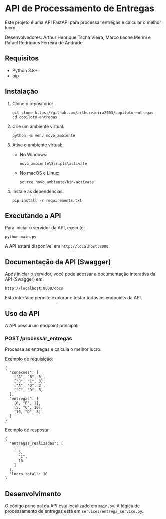 # API de Processamento de Entregas

Este projeto é uma API FastAPI para processar entregas e calcular o melhor lucro.

Desenvolvedores: Arthur Henrique Tscha Vieira, Marco Leone Merini e Rafael Rodrigues Ferreira de Andrade

## Requisitos

- Python 3.8+
- pip

## Instalação

1. Clone o repositório:

   ```
   git clone https://github.com/arthurvieira2003/copiloto-entregas
   cd copiloto-entregas
   ```

2. Crie um ambiente virtual:

   ```
   python -m venv novo_ambiente
   ```

3. Ative o ambiente virtual:

   - No Windows:
     ```
     novo_ambiente\Scripts\activate
     ```
   - No macOS e Linux:
     ```
     source novo_ambiente/bin/activate
     ```

4. Instale as dependências:
   ```
   pip install -r requirements.txt
   ```

## Executando a API

Para iniciar o servidor da API, execute:

```
python main.py
```

A API estará disponível em `http://localhost:8000`.

## Documentação da API (Swagger)

Após iniciar o servidor, você pode acessar a documentação interativa da API (Swagger) em:

    http://localhost:8000/docs

Esta interface permite explorar e testar todos os endpoints da API.

## Uso da API

A API possui um endpoint principal:

### POST /processar_entregas

Processa as entregas e calcula o melhor lucro.

Exemplo de requisição:

```
{
  "conexoes": [
    ["A", "B", 5],
    ["B", "C", 3],
    ["A", "D", 2],
    ["C", "D", 8]
  ],
  "entregas": [
    [0, "B", 1],
    [5, "C", 10],
    [10, "D", 8]
  ]
}
```

Exemplo de resposta:

```
{
  "entregas_realizadas": [
    [
      5,
      "C",
      10
    ]
  ],
  "lucro_total": 10
}
```

## Desenvolvimento

O código principal da API está localizado em `main.py`. A lógica de processamento de entregas está em `services/entrega_service.py`.
